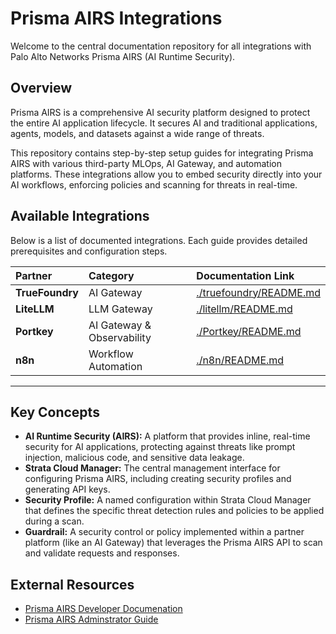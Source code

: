 # Prisma AIRS Integrations

Welcome to the central documentation repository for all integrations with Palo Alto Networks Prisma AIRS (AI Runtime Security).

## Overview

Prisma AIRS is a comprehensive AI security platform designed to protect the entire AI application lifecycle. It secures AI and traditional applications, agents, models, and datasets against a wide range of threats.

This repository contains step-by-step setup guides for integrating Prisma AIRS with various third-party MLOps, AI Gateway, and automation platforms. These integrations allow you to embed security directly into your AI workflows, enforcing policies and scanning for threats in real-time.

## Available Integrations

Below is a list of documented integrations. Each guide provides detailed prerequisites and configuration steps.

| Partner | Category | Documentation Link |
| :--- | :--- | :--- |
| **TrueFoundry** | AI Gateway | [./truefoundry/README.md](./TrueFoundry/README.md) |
| **LiteLLM** | LLM Gateway | [./litellm/README.md](./LiteLLM/README.md) |
| **Portkey** | AI Gateway & Observability | [./Portkey/README.md](./portkey/README.md) |
| **n8n** | Workflow Automation | [./n8n/README.md](./n8n/README.md) |

---

## Key Concepts

* **AI Runtime Security (AIRS):** A platform that provides inline, real-time security for AI applications, protecting against threats like prompt injection, malicious code, and sensitive data leakage.
* **Strata Cloud Manager:** The central management interface for configuring Prisma AIRS, including creating security profiles and generating API keys.
* **Security Profile:** A named configuration within Strata Cloud Manager that defines the specific threat detection rules and policies to be applied during a scan.
* **Guardrail:** A security control or policy implemented within a partner platform (like an AI Gateway) that leverages the Prisma AIRS API to scan and validate requests and responses.

## External Resources

* [Prisma AIRS Developer Documenation](https://pan.dev/airs)
* [Prisma AIRS Adminstrator Guide](https://docs.paloaltonetworks.com/ai-runtime-security/administration/prisma-airs-overview)

